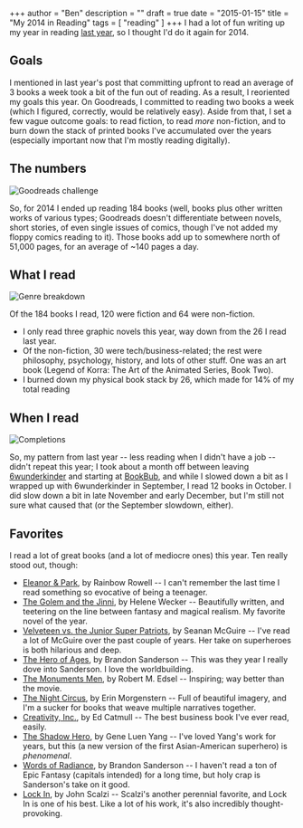 +++
author = "Ben"
description = ""
draft = true
date = "2015-01-15"
title = "My 2014 in Reading"
tags = [ "reading" ]
+++
I had a lot of fun writing up my year in reading [last year](http://benscofield.com/my-2013-in-reading/), so I thought I'd do it again for 2014.

## Goals

I mentioned in last year's post that committing upfront to read an average of 3 books a week took a bit of the fun out of reading. As a result, I reoriented my goals this year. On Goodreads, I committed to reading two books a week (which I figured, correctly, would be relatively easy). Aside from that, I set a few vague outcome goals: to read fiction, to read *more* non-fiction, and to burn down the stack of printed books I've accumulated over the years (especially important now that I'm mostly reading digitally).

## The numbers

![Goodreads challenge](https://raw.githubusercontent.com/bscofield/bscofield.github.com/source/images/2014-reading-challenge.png)

So, for 2014 I ended up reading 184 books (well, books plus other written works of various types; Goodreads doesn't differentiate between novels, short stories, of even single issues of comics, though I've not added my floppy comics reading to it). Those books add up to somewhere north of 51,000 pages, for an average of ~140 pages a day.

## What I read

![Genre breakdown](https://raw.githubusercontent.com/bscofield/bscofield.github.com/source/images/2014-what-i-read.png)

Of the 184 books I read, 120 were fiction and 64 were non-fiction.

  * I only read three graphic novels this year, way down from the 26 I read last year.
  * Of the non-fiction, 30 were tech/business-related; the rest were philosophy, psychology, history, and lots of other stuff. One was an art book (Legend of Korra: The Art of the Animated Series, Book Two).
  * I burned down my physical book stack by 26, which made for 14% of my total reading


## When I read

![Completions](https://raw.githubusercontent.com/bscofield/bscofield.github.com/source/images/2014-when-i-read.png)

So, my pattern from last year -- less reading when I didn't have a job -- didn't repeat this year; I took about a month off between leaving [6wunderkinder](http://6wunderkinder.com/) and starting at [BookBub](https://www.bookbub.com/home), and while I slowed down a bit as I wrapped up with 6wunderkinder in September, I read 12 books in October. I did slow down a bit in late November and early December, but I'm still not sure what caused that (or the September slowdown, either).

## Favorites

I read a lot of great books (and a lot of mediocre ones) this year. Ten really stood out, though:

  * [Eleanor & Park](http://www.amazon.com/gp/product/B008SAZHLQ/ref=as_li_tl?ie=UTF8&camp=1789&creative=390957&creativeASIN=B008SAZHLQ&linkCode=as2&tag=culanncom-20&linkId=TUF2TQVEP7TXKRCU), by Rainbow Rowell -- I can't remember the last time I read something so evocative of being a teenager.
  * [The Golem and the Jinni](http://www.amazon.com/gp/product/B008QXVDJ0/ref=as_li_tl?ie=UTF8&camp=1789&creative=390957&creativeASIN=B008QXVDJ0&linkCode=as2&tag=culanncom-20&linkId=MZLEJO335ANMYAAM), by Helene Wecker -- Beautifully written, and teetering on the line between fantasy and magical realism. My favorite novel of the year.
  * [Velveteen vs. the Junior Super Patriots](http://www.amazon.com/gp/product/B00AI3C7LE/ref=as_li_tl?ie=UTF8&camp=1789&creative=390957&creativeASIN=B00AI3C7LE&linkCode=as2&tag=culanncom-20&linkId=IJPIU67XZU5HPQQY), by Seanan McGuire -- I've read a lot of McGuire over the past couple of years. Her take on superheroes is both hilarious and deep.
  * [The Hero of Ages](http://www.amazon.com/gp/product/B002LC8HF0/ref=as_li_tl?ie=UTF8&camp=1789&creative=390957&creativeASIN=B002LC8HF0&linkCode=as2&tag=culanncom-20&linkId=XNHEZKPKAUVTELEX), by Brandon Sanderson -- This was they year I really dove into Sanderson. I love the worldbuilding.
  * [The Monuments Men](http://www.amazon.com/gp/product/B002LHRLNE/ref=as_li_tl?ie=UTF8&camp=1789&creative=390957&creativeASIN=B002LHRLNE&linkCode=as2&tag=culanncom-20&linkId=LWP35QN4FYTS6L5I), by Robert M. Edsel -- Inspiring; way better than the movie.
  * [The Night Circus](http://www.amazon.com/gp/product/B004J4WKTW/ref=as_li_tl?ie=UTF8&camp=1789&creative=390957&creativeASIN=B004J4WKTW&linkCode=as2&tag=culanncom-20&linkId=TAWXHBYSYM23KSHB), by Erin Morgenstern -- Full of beautiful imagery, and I'm a sucker for books that weave multiple narratives together.
  * [Creativity, Inc.](http://www.amazon.com/gp/product/B00FUZQYBO/ref=as_li_tl?ie=UTF8&camp=1789&creative=390957&creativeASIN=B00FUZQYBO&linkCode=as2&tag=culanncom-20&linkId=5CKCTCU67A3DTWTN), by Ed Catmull -- The best business book I've ever read, easily.
  * [The Shadow Hero](http://www.amazon.com/gp/product/B00LDR85LK/ref=as_li_tl?ie=UTF8&camp=1789&creative=390957&creativeASIN=B00LDR85LK&linkCode=as2&tag=culanncom-20&linkId=KFBPXK6LOACXKJU6), by Gene Luen Yang -- I've loved Yang's work for years, but this (a new version of the first Asian-American superhero) is *phenomenal*.
  * [Words of Radiance](http://www.amazon.com/gp/product/B00DA6YEKS/ref=as_li_tl?ie=UTF8&camp=1789&creative=390957&creativeASIN=B00DA6YEKS&linkCode=as2&tag=culanncom-20&linkId=X6PFPYBGLBVC5QDP), by Brandon Sanderson -- I haven't read a ton of Epic Fantasy (capitals intended) for a long time, but holy crap is Sanderson's take on it good.
  * [Lock In](http://www.amazon.com/gp/product/B00IHCBE1C/ref=as_li_tl?ie=UTF8&camp=1789&creative=390957&creativeASIN=B00IHCBE1C&linkCode=as2&tag=culanncom-20&linkId=5BR2JEZSHIZMOFH4), by John Scalzi -- Scalzi's another perennial favorite, and Lock In is one of his best. Like a lot of his work, it's also incredibly thought-provoking.
